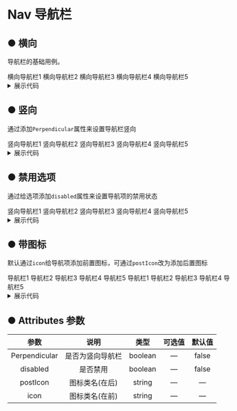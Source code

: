 # Nav 导航栏
## ● 横向 
<p>导航栏的基础用例。</P>
<div class="borderBox">
       <k-menu>
            <k-nav>横向导航栏1</k-nav>
            <k-nav>横向导航栏2</k-nav>
            <k-nav>横向导航栏3</k-nav>
            <k-nav>横向导航栏4</k-nav>
            <k-nav>横向导航栏5</k-nav>
      </k-menu>
</div>
<details>
<summary class="pre-code-tag">展示代码</summary>

  ```vue
<template>
        <k-menu>
            <k-nav>横向导航栏1</k-nav>
            <k-nav>横向导航栏2</k-nav>
            <k-nav>横向导航栏3</k-nav>
            <k-nav>横向导航栏4</k-nav>
            <k-nav>横向导航栏5</k-nav>
      </k-menu>
</template>

  ```
</details>

## ● 竖向 
<p>通过添加<code>Perpendicular</code>属性来设置导航栏竖向</P>
<div class="borderBox">
        <k-menu Perpendicular>
            <k-nav >竖向导航栏1</k-nav>
            <k-nav >竖向导航栏2</k-nav>
            <k-nav >竖向导航栏3</k-nav>
            <k-nav >竖向导航栏4</k-nav>
            <k-nav >竖向导航栏5</k-nav>       
        </k-menu>
</div>
<details>
<summary class="pre-code-tag">展示代码</summary>

  ```vue
<template>
        <k-menu Perpendicular>
            <k-nav >竖向导航栏1</k-nav>
            <k-nav >竖向导航栏2</k-nav>
            <k-nav >竖向导航栏3</k-nav>
            <k-nav >竖向导航栏4</k-nav>
            <k-nav >竖向导航栏5</k-nav>       
        </k-menu>
</template>

  ```
</details>

## ● 禁用选项 
<p>通过给选项添加<code>disabled</code>属性来设置导航项的禁用状态</P>
<div class="borderBox">
        <k-menu>
            <k-nav disabled>竖向导航栏1</k-nav>
            <k-nav >竖向导航栏2</k-nav>
            <k-nav disabled >竖向导航栏3</k-nav>
            <k-nav >竖向导航栏4</k-nav>
            <k-nav disabled>竖向导航栏5</k-nav>       
        </k-menu>
</div>
<details>
<summary class="pre-code-tag">展示代码</summary>

  ```vue
<template>
        <k-menu>
            <k-nav disabled>竖向导航栏1</k-nav>
            <k-nav>竖向导航栏2</k-nav>
            <k-nav disabled>竖向导航栏3</k-nav>
            <k-nav>竖向导航栏4</k-nav>
            <k-nav disabled>竖向导航栏5</k-nav>       
        </k-menu>
</template>

  ```
</details>

## ● 带图标 
<p>默认通过<code>icon</code>给导航项添加前置图标，可通过<code>postIcon</code>改为添加后置图标</P>
<div class="borderBox">
        <k-menu>
            <k-nav icon="k-icon-star_line">导航栏1</k-nav>
            <k-nav icon="k-icon-star_line">导航栏2</k-nav>
            <k-nav icon="k-icon-star_line">导航栏3</k-nav>
            <k-nav icon="k-icon-star_line">导航栏4</k-nav>
            <k-nav icon="k-icon-star_line">导航栏5</k-nav>
        </k-menu>
        <k-menu>
            <k-nav postIcon="k-icon-star_line">导航栏1</k-nav>  
            <k-nav postIcon="k-icon-star_line">导航栏2</k-nav> 
            <k-nav postIcon="k-icon-star_line">导航栏3</k-nav>  
            <k-nav postIcon="k-icon-star_line">导航栏4</k-nav>  
            <k-nav postIcon="k-icon-star_line">导航栏5</k-nav>      
        </k-menu>
</div>
<details>
<summary class="pre-code-tag">展示代码</summary>

  ```vue
<template>
        <k-menu>
            <k-nav icon="k-icon-star_line">导航栏1</k-nav>
            <k-nav icon="k-icon-star_line">导航栏2</k-nav>
            <k-nav icon="k-icon-star_line">导航栏3</k-nav>
            <k-nav icon="k-icon-star_line">导航栏4</k-nav>
            <k-nav icon="k-icon-star_line">导航栏5</k-nav>
        </k-menu>
        <k-menu>
            <k-nav postIcon="k-icon-star_line">导航栏1</k-nav>  
            <k-nav postIcon="k-icon-star_line">导航栏2</k-nav> 
            <k-nav postIcon="k-icon-star_line">导航栏3</k-nav>  
            <k-nav postIcon="k-icon-star_line">导航栏4</k-nav>  
            <k-nav postIcon="k-icon-star_line">导航栏5</k-nav>      
        </k-menu>
</template>

  ```
</details>

## ● Attributes 参数
|      参数     | 说明                                   |   类型   | 可选值                                                    | 默认值 |
| :----------------: | :---------------------------------:   | :------: | :------------------------------------------:            | :-------: |
| Perpendicular      | 是否为竖向导航栏                    |  boolean  | —| false|        |
|  disabled        | 是否禁用                          |  boolean  | —| false|
|   postIcon     | 图标类名(在后)                             |  string   | — | 	—   |
|  icon         | 图标类名(在前)                               |  string   | — | 	—   |
